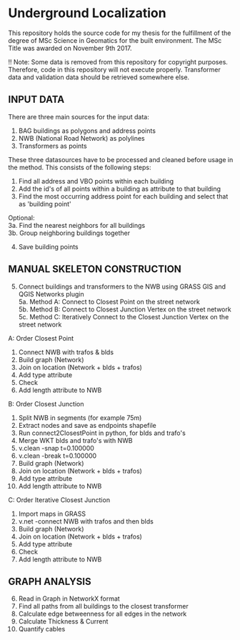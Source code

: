 # Underground Localization
This repository holds the source code for my thesis for the fulfillment of the degree of MSc Science in Geomatics for the built environment. The MSc Title was awarded on November 9th 2017.    

!! Note: Some data is removed from this repository for copyright purposes. Therefore, code in this repository will not execute properly. Transformer data and validation data should be retrieved somewhere else.

## INPUT DATA
There are three main sources for the input data:    
1. BAG buildings as polygons and address points
2. NWB (National Road Network) as polylines
3. Transformers as points

These three datasources have to be processed and cleaned before usage in the method. This consists of the following steps:
1. Find all address and VBO points within each building
2. Add the id's of all points within a building as attribute to that building
3. Find the most occurring address point for each building and select that as 'building point'

Optional:    
3a. Find the nearest neighbors for all buildings    
3b. Group neighboring buildings together  

4. Save building points 

## MANUAL SKELETON CONSTRUCTION
5. Connect buildings and transformers to the NWB using GRASS GIS and QGIS Networks plugin  
5a. Method A: Connect to Closest Point on the street network   
5b. Method B: Connect to Closest Junction Vertex on the street network   
5c. Method C: Iteratively Connect to the Closest Junction Vertex on the street network  

A: Order Closest Point
1. Connect NWB with trafos & blds
2. Build graph (Network)
3. Join on location (Network + blds + trafos)
4. Add type attribute
5. Check
6. Add length attribute to NWB

B: Order Closest Junction
1. Split NWB in segments (for example 75m)
2. Extract nodes and save as endpoints shapefile
3. Run connect2ClosestPoint in python, for blds and trafo's
4. Merge WKT blds and trafo's with NWB
5. v.clean -snap t=0.100000
6. v.clean -break t=0.100000
7. Build graph (Network)
8. Join on location (Network + blds + trafos)
9. Add type attribute
10. Add length attribute to NWB

C: Order Iterative Closest Junction
1. Import maps in GRASS
2. v.net -connect NWB with trafos and then blds
3. Build graph (Network)
4. Join on location (Network + blds + trafos)
5. Add type attribute
6. Check
7. Add length attribute to NWB

## GRAPH ANALYSIS
6. Read in Graph in NetworkX format
7. Find all paths from all buildings to the closest transformer
8. Calculate edge betweenness for all edges in the network
9. Calculate Thickness & Current
10. Quantify cables


